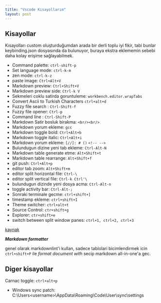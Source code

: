 ```yaml
---
title: "Vscode Kısayollarım"
layout: post
---
```


## Kisayollar

Kısayolları custom oluşturduğumdan arada bir derli toplu iyi fikir, tabi bunlar keybinding.json dosyasında da bulunuyor, buraya ekstra eklememin sebebi daha kolay erişime sağlayabilmek.

* Command palette: `ctrl-shift-p`
* Set language mode: `ctrl-k-m`
* zen mode: `ctrl-k-z`
* paste image: `Ctrl+Alt+V`
* Markdown preview: `Ctrl+Shift+V`
* Markdown preview side: `Ctrl-k V`
* Sekmeleri coklu satirda goruntuleme: `workbench.editor.wrapTabs`
* Convert Ascii to Turkish Characters `ctrl+alt+d`
* Fuzzy file search : `Ctrl-Shift-f`
* Fuzzy file opener: `Ctrl-p`
* Command line : `Ctrl-Shift-P`
* Markdown Satir bosluk birakma: `<br/><br/>`
* Markdown yorum ekleme: `gcc`
* Markdown toggle bold: `Ctrl+Alt+b`
* Markdown toggle italic: `Ctrl+Alt+i`
* Markdown yorum ekleme: `[//]: # ()` `<!-- -->`
* Bulundugun dizine yeni tab ekleme: `Ctrl-Alt-N`
* Markdown table generate etme: `Alt+Shift+t`
* Markdown table rearrange: `Alt+Shift+f`
* git push: `Ctrl+Alt+p`
* editor tab zoom: `Alt+Shift+m`
* editor split horizontal file: `Ctrl-\`
* editor split vertical file: `Ctrl-k Ctrl'\`
* bulundugun dizinde yeni dosya acma: `Ctrl-Alt-n`
* toggle activity bar: `Ctrl-Alt-;`
* Sonraki terminale gecme: `ctrl+shift+]`
* timestamp ekleme: `ctrl+shift+I`
* Theme switcher: `ctrl+alt+t`
* Source Control: `ctr+shift+g`
* Explorer: `ctr+shift+e`
* switch between split window panes: `ctrl+1, ctrl+2, ctrl+3`

[kaynak](https://github.com/yzhang-gh/vscode-markdown#keyboard-shortcuts-1)

***Markdown formatter***

genel olarak markdownlint'i kullan, sadece tablolari bicimlendirmek icin `ctrl+shift+P` ile *format document with* secip markdown all-in-one'a gec.

## Diger kisayollar

Carnac toggle: `ctrl+alt+p`

* Windows sync patch: C:\Users\<username>\AppData\Roaming\Code\User\sync\settings
